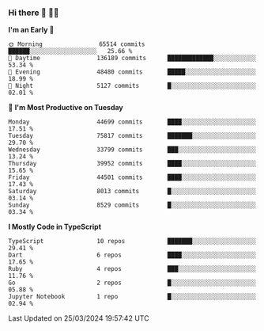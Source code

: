 ### Hi there 👋 🧑‍💻



<!--START_SECTION:waka-->
**I'm an Early 🐤** 

```text
🌞 Morning                65514 commits       ██████░░░░░░░░░░░░░░░░░░░   25.66 % 
🌆 Daytime                136189 commits      █████████████░░░░░░░░░░░░   53.34 % 
🌃 Evening                48480 commits       █████░░░░░░░░░░░░░░░░░░░░   18.99 % 
🌙 Night                  5127 commits        █░░░░░░░░░░░░░░░░░░░░░░░░   02.01 % 
```
📅 **I'm Most Productive on Tuesday** 

```text
Monday                   44699 commits       ████░░░░░░░░░░░░░░░░░░░░░   17.51 % 
Tuesday                  75817 commits       ███████░░░░░░░░░░░░░░░░░░   29.70 % 
Wednesday                33799 commits       ███░░░░░░░░░░░░░░░░░░░░░░   13.24 % 
Thursday                 39952 commits       ████░░░░░░░░░░░░░░░░░░░░░   15.65 % 
Friday                   44501 commits       ████░░░░░░░░░░░░░░░░░░░░░   17.43 % 
Saturday                 8013 commits        █░░░░░░░░░░░░░░░░░░░░░░░░   03.14 % 
Sunday                   8529 commits        █░░░░░░░░░░░░░░░░░░░░░░░░   03.34 % 
```


**I Mostly Code in TypeScript** 

```text
TypeScript               10 repos            ███████░░░░░░░░░░░░░░░░░░   29.41 % 
Dart                     6 repos             ████░░░░░░░░░░░░░░░░░░░░░   17.65 % 
Ruby                     4 repos             ███░░░░░░░░░░░░░░░░░░░░░░   11.76 % 
Go                       2 repos             █░░░░░░░░░░░░░░░░░░░░░░░░   05.88 % 
Jupyter Notebook         1 repo              █░░░░░░░░░░░░░░░░░░░░░░░░   02.94 % 
```




 Last Updated on 25/03/2024 19:57:42 UTC
<!--END_SECTION:waka-->


